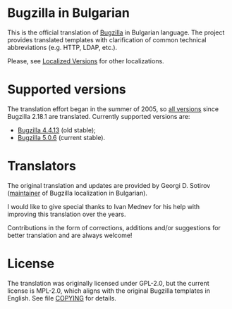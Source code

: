 # Bugzilla in Bulgarian

This is the official translation of [Bugzilla](https://www.bugzilla.org/) in
Bulgarian language. The project provides translated templates with clarification
of common technical abbreviations (e.g. HTTP, LDAP, etc.).

Please, see [Localized Versions](https://www.bugzilla.org/download/#localizations)
for other localizations.

# Supported versions

The translation effort began in the summer of 2005, so
[all versions](https://www.bugzilla.org/releases/) since Bugzilla 2.18.1 are
translated. Currently supported versions are:

* [Bugzilla 4.4.13](https://github.com/gdsotirov/bugzilla-bg/releases/tag/bugzilla-bg-4.4.13) (old stable);
* [Bugzilla 5.0.6](https://github.com/gdsotirov/bugzilla-bg/releases/tag/bugzilla-bg-5.0.6) (current stable).

# Translators

The original translation and updates are provided by Georgi D. Sotirov
([maintainer](https://wiki.mozilla.org/Bugzilla:L10n:Localization_Teams#Bulgarian)
of Bugzilla localization in Bulgarian).

I would like to give special thanks to Ivan Mednev for his help with improving
this translation over the years.

Contributions in the form of corrections, additions and/or suggestions for
better translation and are always welcome!

# License

The translation was originally licensed under GPL-2.0, but the current license
is MPL-2.0, which aligns with the original Bugzilla templates in English. See
file [COPYING](COPYING) for details.

